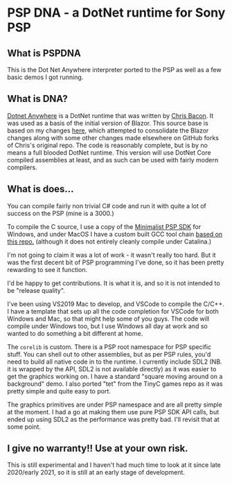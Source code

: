 # PSP DNA - a DotNet runtime for Sony PSP

## What is PSPDNA

This is the Dot Net Anywhere interpreter ported to the PSP as well as a few basic demos I got running. 

## What is DNA?

[Dotnet Anywhere](https://github.com/chrisdunelm/DotNetAnywhere) is a DotNet runtime that was written by [Chris Bacon](https://github.com/chrisdunelm). It was used as a basis of the initial version of Blazor. This source base is based on my changes [here](https://github.com/memsom/DNA), which attempted to consolidate the Blazor changes along with some other changes made elsewhere on GitHub forks of Chris's original repo. The code is reasonably complete, but is by no means a full blooded DotNet runtime. This version will use DotNet Core compiled assemblies at least, and as such can be used with fairly modern compilers.

## What is does...

You can compile fairly non trivial C# code and run it with quite a lot of success on the PSP (mine is a 3000.) 

To compile the C source, I use a copy of the [Minimalist PSP SDK](https://github.com/pmlopes/minpsp) for Windows, and under MacOS I have a custom built GCC tool chain [based on this repo.](https://github.com/pspdev/psptoolchain) (although it does not entirely cleanly compile under Catalina.)

I'm not going to claim it was a lot of work - it wasn't really too hard. But it was the first decent bit of PSP programming I've done, so it has been pretty rewarding to see it function.

I'd be happy to get contributions. It is what it is, and so it is not intended to be "release quality".

I've been using VS2019 Mac to develop, and VSCode to compile the C/C++. I have a template that sets up all the code completion for VSCode for both Windows and Mac, so that might help some of you guys. The code will compile under Windows too, but I use Windows all day at work and so wanted to do something a bit different at home.

The `corelib` is custom. There is a PSP root namespace for PSP specific stuff. You can shell out to other assemblies, but as per PSP rules, you'd need to build all native code in to the runtime. I currently include SDL2 (NB. it is wrapped by the API, SDL2 is not available directly) as it was easier to get the graphics working on. I have a standard "square moving around on a background" demo. I also ported "tet" from the TinyC games repo as it was pretty simple and quite easy to port.

The graphics primitives are under PSP namespace and are all pretty simple at the moment. I had a go at making them use pure PSP SDK API calls, but ended up using SDL2 as the performance was pretty bad. I'll revisit that at some point.

## I give no warranty!! Use at your own risk.
This is still experimental and I haven't had much time to look at it since late 2020/early 2021, so it is still at an early stage of development.
